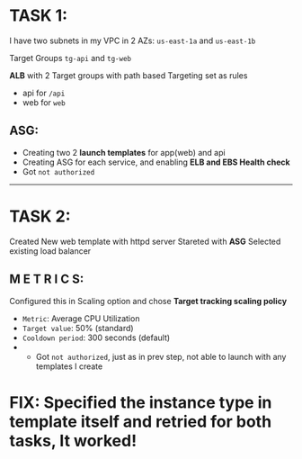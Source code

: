 # TASK 1:

I have two subnets in my VPC in 2 AZs: `us-east-1a` and `us-east-1b`

Target Groups `tg-api` and `tg-web`

**ALB** with 2 Target groups with path based Targeting set as rules
  - api for `/api`
  - web for `web`

## ASG:
  - Creating two 2 **launch templates** for app(web) and api
  - Creating ASG for each service, and enabling **ELB and EBS Health check** 
  - Got `not authorized` 
<hr/>


# TASK 2:

Created New web template with httpd server
Stareted with **ASG**
Selected existing load balancer

## M E T R I C S:

Configured this in Scaling option and chose **Target tracking scaling policy**
  - `Metric`: Average CPU Utilization
  - `Target value`: 50% (standard)
  - `Cooldown period`: 300 seconds (default)
  - - Got `not authorized`, just as in prev step, not able to launch with any templates I create


# FIX: Specified the instance type in template itself and retried for both tasks, It worked!
